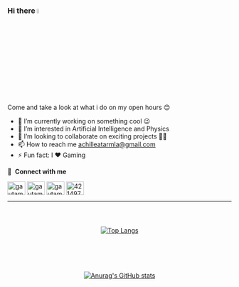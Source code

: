 ### Hi there <a href="https://www.linkedin.com/in/abdou-raouf-atarmla/"><img src="https://media.giphy.com/media/hvRJCLFzcasrR4ia7z/giphy.gif" width="5%"></a>
Come and take a look at what i do on my open hours :blush:

- 🔭 I’m currently working on something cool 😉
- 👀 I’m interested in Artificial Intelligence and Physics
- 👯 I’m looking to collaborate on exciting projects 😶‍🌫️
- 📫 How to reach me achilleatarmla@gmail.com
- ⚡  Fun fact: I ❤️ Gaming 

🔗 &nbsp;**Connect with me**
<p align="left">
<a href="https://wa.me/22896858733" target="blank"><img align="center" src="https://raw.githubusercontent.com/rahuldkjain/github-profile-readme-generator/master/src/images/icons/Social/whatsapp.svg" alt="gautamkrishnar" height="30" width="40"/></a>
<a href="https://twitter.com/gautamkrishnar" target="blank"><img align="center" src="https://raw.githubusercontent.com/rahuldkjain/github-profile-readme-generator/master/src/images/icons/Social/twitter.svg" alt="gautamkrishnar" height="30" width="40" /></a>
<a href="https://www.linkedin.com/in/abdou-raouf-atarmla/" target="blank"><img align="center" src="https://raw.githubusercontent.com/rahuldkjain/github-profile-readme-generator/master/src/images/icons/Social/linked-in-alt.svg" alt="gautamkrishnar" height="30" width="40" /></a>
<a href="https://www.youtube.com/@raoufcode" target="blank"><img align="center" src="https://raw.githubusercontent.com/rahuldkjain/github-profile-readme-generator/master/src/images/icons/Social/youtube.svg" alt="4214976" height="30" width="40" /></a>

---
<div style="display:flex;flex-direction:column;justify-content:center;align-items:center;">
<p>

[![Top Langs](https://github-readme-stats.vercel.app/api/top-langs/?username=fless-lab&show_icons=true&theme=transparent&layout=compact)](https://github.com/fless-lab/github-readme-stats)
</p>
<p>

[![Anurag's GitHub stats](https://github-readme-stats.vercel.app/api?username=fless-lab&show_icons=true&theme=transparent)](https://github.com/fless-lab/github-readme-stats)
</p>

</div>
